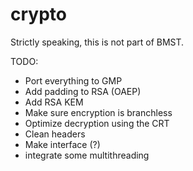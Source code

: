 # crypto

Strictly speaking, this is not part of BMST.

TODO:
- Port everything to GMP
- Add padding to RSA (OAEP)
- Add RSA KEM
- Make sure encryption is branchless
- Optimize decryption using the CRT
- Clean headers
- Make interface (?)
- integrate some multithreading
